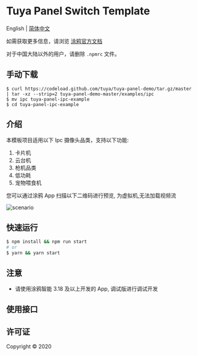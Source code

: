 # Tuya Panel Switch Template

English | [简体中文](./README-zh_CN.md)

如需获取更多信息，请浏览 [涂鸦官方文档](https://docs.tuya.com)

对于中国大陆以外的用户，请删除 `.npmrc` 文件。

## 手动下载

```
$ curl https://codeload.github.com/tuya/tuya-panel-demo/tar.gz/master | tar -xz --strip=2 tuya-panel-demo-master/examples/ipc
$ mv ipc tuya-panel-ipc-example
$ cd tuya-panel-ipc-example
```

## 介绍

本模板项目适用以下 Ipc 摄像头品类，支持以下功能:

1. 卡片机
2. 云台机
3. 枪机品类
4. 低功耗
5. 宠物喂食机

您可以通过涂鸦 App 扫描以下二维码进行预览, 为虚拟机,无法加载视频流

![scenario](https://images.tuyacn.com/fe-static/docs/img/c207c4f3-3dce-493a-b240-a5ef6222f2d7.png)

## 快速运行

```bash
$ npm install && npm run start
# or
$ yarn && yarn start
```

## 注意

- 请使用涂鸦智能 3.18 及以上开发的 App, 调试版进行调试开发

## 使用接口

## 许可证

Copyright © 2020
